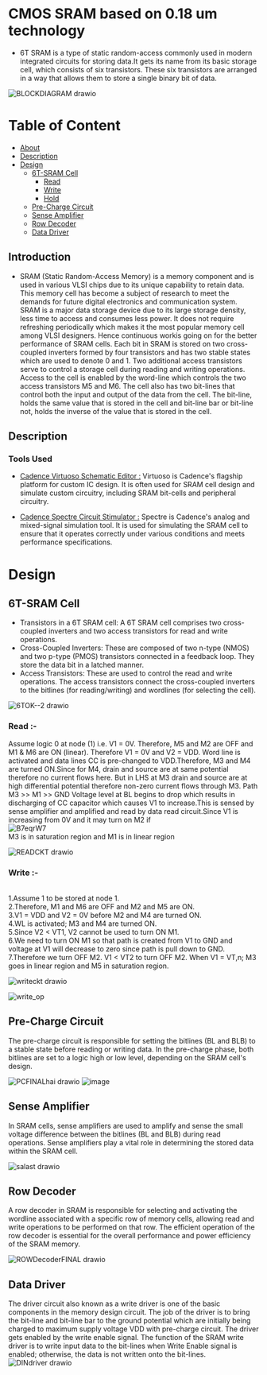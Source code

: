 # CMOS SRAM based on 0.18 um technology
- 6T SRAM is a type of static random-access commonly used in modern integrated circuits for storing data.It gets its name from its basic storage cell, which consists of six transistors. These six transistors are arranged in a way that allows them to store a single binary bit of data.
 
![BLOCKDIAGRAM drawio](https://github.com/Subha175/SRAM/assets/123578848/4871e97e-d4cc-4d6b-a956-184d0272cbde)

# Table of Content
- [About](#About)
- [Description](#Description) 
- [Design](#Design)
  - [6T-SRAM Cell](#6T-SRAM-Cell)
    -  [Read](#Read)
    -  [Write](#Write)
    -  [Hold](#Hold)
  - [Pre-Charge Circuit](#Pre-ChargeCircuit)
  - [Sense Amplifier](#sense-amplifier)
  - [Row Decoder](#Row-Decoder)
  - [Data Driver](#Data-Driver)

## Introduction
- SRAM (Static Random-Access Memory) is a memory component and is used in various VLSI chips due to its unique capability to retain data. This memory cell has become a subject of research to meet the demands for future digital electronics and  communication system. SRAM is a major data storage device due to its large storage density, less time to access and consumes less power. It does not require refreshing periodically which makes it the most popular memory cell among VLSI designers. Hence continuous workis going on for the better performance of SRAM cells. Each bit in SRAM is stored on two cross-coupled inverters formed by four transistors and has two stable states which are used to denote 0 and 1. Two additional access transistors serve to control a storage cell during reading and writing operations. Access to the cell is enabled by the word-line which controls the two access transistors M5 and M6. The cell also has two bit-lines that control both the input and output of the data from the cell. The bit-line, holds the same value that is stored in the cell and bit-line bar or bit-line not, holds the inverse of the value that is stored in the cell.



## Description
### Tools Used
- [Cadence Virtuoso Schematic Editor :](https://www.cadence.com/en_US/home/tools/custom-ic-analog-rf-design/circuit-design/virtuoso-schematic-editor.html) Virtuoso is Cadence's flagship platform for custom IC design. It is often used for SRAM cell design and simulate custom circuitry, including SRAM bit-cells and peripheral circuitry.

- [Cadence Spectre Circuit Stimulator :](https://www.cadence.com/en_US/home/tools/custom-ic-analog-rf-design/circuit-simulation/spectre-fmc-analysis.html?utm_campaign=Custom_Virtuoso_Studio_product_eu_google_search_june_2023&utm_source=google&utm_medium=search&utm_content=cdn_paid_media&utm_content=Circuit_Simulation&s_kwcid=AL!14272!3!662289232220!b!!g!!circuit%20simulation&gad=1&gclid=Cj0KCQjwpompBhDZARIsAFD_Fp8Z-SxLLihhZBFwTmCU69lX0z8FEUvoFW2uLaLdkUzkxbE_Gtb2_GUaAi4xEALw_wcB) Spectre is Cadence's analog and mixed-signal simulation tool. It is used for simulating the SRAM cell to ensure that it operates correctly under various conditions and meets performance specifications.


# Design
## 6T-SRAM Cell
- Transistors in a 6T SRAM cell: A 6T SRAM cell comprises two cross-coupled inverters and two access transistors for read and write operations.
- Cross-Coupled Inverters: These are composed of two n-type (NMOS) and two p-type (PMOS) transistors connected in a feedback loop. They store the data bit in a latched manner.
- Access Transistors: These are used to control the read and write operations. The access transistors connect the cross-coupled inverters to the bitlines (for reading/writing) and wordlines (for selecting the cell).
 

![6TOK--2 drawio](https://github.com/Subha175/SRAM/assets/123578848/31c5b188-7ac6-4825-961f-1a9fd3880c08)
    


### Read :-
Assume logic 0 at node (1) i.e. V1 = 0V. Therefore, M5 and M2 are OFF and M1 & M6 are ON (linear). Therefore V1 = 0V and V2 = VDD. Word line is activated and data lines CC is pre-changed to VDD.Therefore, M3 and M4 are turned ON.Since for M4, drain and source are at same potential therefore no current flows here.
But in LHS at M3 drain and source are at high differential potential therefore non-zero current flows through M3. Path  M3 >> M1 >> GND Voltage level at BL begins to drop which results in discharging of CC capacitor which causes V1 to increase.This is sensed by sense amplifier and amplified and read by data read circuit.Since V1 is increasing from 0V and it may turn on M2 if
<br> ![B7eqrW7](https://github.com/Subha175/SRAM/assets/123578848/733df1be-70b5-4e40-9171-3283b8b524a6)
<br> M3 is in saturation region and M1 is in linear region

![READCKT drawio](https://github.com/Subha175/SRAM/assets/123578848/b3f818c9-64ea-49a7-b6b3-6ade26ec437c)

### Write :-
   <br> 1.Assume 1 to be stored at node 1.
   <br> 2.Therefore, M1 and M6 are OFF and M2 and M5 are ON.
   <br> 3.V1 = VDD and V2 = 0V before M2 and M4 are turned ON.
   <br> 4.WL is activated; M3 and M4 are turned ON.
   <br> 5.Since V2 < VT1, V2 cannot be used to turn ON M1.
   <br> 6.We need to turn ON M1 so that path is created from V1 to GND and voltage at V1 will decrease to zero since path is pull down to GND.
   <br> 7.Therefore we turn OFF M2. V1 < VT2 to turn OFF M2. When V1 = VT,n; M3 goes in linear region and M5 in saturation region.



![writeckt drawio](https://github.com/Subha175/SRAM/assets/123578848/6789cba1-8c79-43f8-8393-e88a9043d09d)

![write_op](https://github.com/Subha175/SRAM/assets/123578848/b1138298-ff85-43b1-8c30-e49bc9d672b4)



 

## Pre-Charge Circuit 
The pre-charge circuit is responsible for setting the bitlines (BL and BLB) to a stable state before reading or writing data. In the pre-charge phase, both bitlines are set to a logic high or low level, depending on the SRAM cell's design.

![PCFINALhai drawio](https://github.com/Subha175/SRAM/assets/123578848/ebb70987-8ed4-437c-9bd9-43b1b555a25e)
![image](https://github.com/Subha175/SRAM/assets/123578848/20327be9-6d13-477f-8480-1c54bf670af3)



## Sense Amplifier 
In SRAM cells, sense amplifiers are used to amplify and sense the small voltage difference between the bitlines (BL and BLB) during read operations. Sense amplifiers play a vital role in determining the stored data within the SRAM cell.

![salast drawio](https://github.com/Subha175/SRAM/assets/123578848/3c9fb618-9602-4416-959d-4b3469c3d711)

## Row Decoder 
A row decoder in SRAM is responsible for selecting and activating the wordline associated with a specific row of memory cells, allowing read and write operations to be performed on that row. The efficient operation of the row decoder is essential for the overall performance and power efficiency of the SRAM memory.

![ROWDecoderFINAL drawio](https://github.com/Subha175/SRAM/assets/123578848/447cc346-2ba8-453d-86a6-42cb292a6446)


## Data Driver
The driver circuit also known as a write driver is one of the basic components in the memory design circuit. The job of the driver is to bring the bit-line and bit-line bar to the ground potential which are initially being charged to maximum supply voltage VDD with pre-charge circuit. The driver gets enabled by the write enable signal. The function of the SRAM write driver is to write input data to the bit-lines when Write Enable signal is enabled; otherwise, the data is not written onto the bit-lines.
![DINdriver drawio](https://github.com/Subha175/SRAM/assets/123578848/53c93292-2c81-49f6-ab6f-6db0cc909c57)









  





